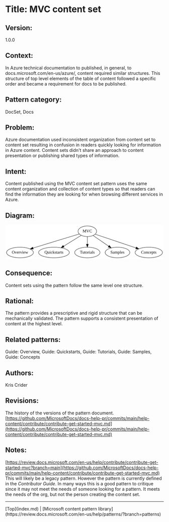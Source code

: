 # Title: MVC content set

## Version:
1.0.0

## Context:
In Azure technical documentation to published, in general, to docs.microsoft.com/en-us/azure/, content required similar structures. This structure of top level elements of the table of content followed a specific order and became a requirement for docs to be published.

## Pattern category:
DocSet, Docs

## Problem:
Azure documentation used inconsistent organization from content set to content set resulting in confusion in readers quickly looking for information in Azure content. Content sets didn't share an approach to content presentation or publishing shared types of information.

## Intent:
Content published using the MVC content set pattern uses the same content organization and collection of content types so that readers can find the information they are looking for when browsing different services in Azure.

## Diagram: 
![docset-pattern-mvc.1.0.0](./media/docset-pattern-mvc.1.0.0.svg)
## Consequence:
Content sets using the pattern follow the same level one structure.

## Rational:
The pattern provides a prescriptive and rigid structure that can be mechanically validated. The pattern supports a consistent presentation of content at the highest level.

## Related patterns:
Guide: Overview, Guide: Quickstarts, Guide: Tutorials, Guide: Samples, Guide: Concepts

## Authors:
Kris Crider 

## Revisions:
The history of the versions of the pattern document.
[https://github.com/MicrosoftDocs/docs-help-pr/commits/main/help-content/contribute/contribute-get-started-mvc.md](https://github.com/MicrosoftDocs/docs-help-pr/commits/main/help-content/contribute/contribute-get-started-mvc.md)

## Notes:
[https://review.docs.microsoft.com/en-us/help/contribute/contribute-get-started-mvc?branch=main](https://github.com/MicrosoftDocs/docs-help-pr/commits/main/help-content/contribute/contribute-get-started-mvc.md)
This will likely be a legacy pattern. However the pattern is currently defined in the _Contributor Guide_. In many ways this is a good pattern to critique since it may not meet the needs of someone looking for a pattern. It meets the needs of the org, but not the person creating the content set.

<hr>
[Top](index.md) | [Microsoft content pattern library](https://review.docs.microsoft.com/en-us/help/patterns/?branch=patterns)